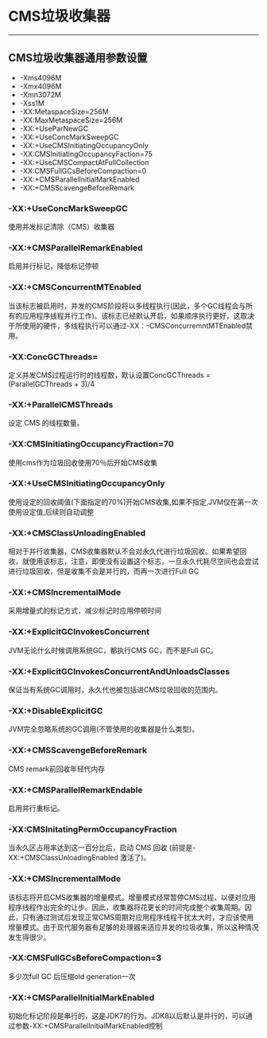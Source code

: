 # CMS垃圾收集器

---
## CMS垃圾收集器通用参数设置
- -Xms4096M
- -Xmx4096M
- -Xmn3072M
- -Xss1M
- -XX:MetaspaceSize=256M
- -XX:MaxMetaspaceSize=256M
- -XX:+UseParNewGC
- -XX:+UseConcMarkSweepGC
- -XX:+UseCMSInitiatingOccupancyOnly
- -XX:CMSInitiatingOccupancyFaction=75
- -XX:+UseCMSCompactAtFullCollection 
- -XX:CMSFullGCsBeforeCompaction=0
- -XX:+CMSParallelInitialMarkEnabled
- -XX:+CMSScavengeBeforeRemark

### -XX:+UseConcMarkSweepGC
使用并发标记清除（CMS）收集器
### -XX:+CMSParallelRemarkEnabled
启用并行标记，降低标记停顿
### -XX:+CMSConcurrentMTEnabled
当该标志被启用时，并发的CMS阶段将以多线程执行(因此，多个GC线程会与所有的应用程序线程并行工作)。该标志已经默认开启，如果顺序执行更好，这取决于所使用的硬件，多线程执行可以通过-XX：-CMSConcurremntMTEnabled禁用。
### -XX:ConcGCThreads=<value>
定义并发CMS过程运行时的线程数，默认设置ConcGCThreads = (ParallelGCThreads + 3)/4
### -XX:+ParallelCMSThreads
设定 CMS 的线程数量。
### -XX:CMSInitiatingOccupancyFraction=70
使用cms作为垃圾回收使用70％后开始CMS收集
### -XX:+UseCMSInitiatingOccupancyOnly
使用设定的回收阈值(下面指定的70%)开始CMS收集,如果不指定,JVM仅在第一次使用设定值,后续则自动调整
### -XX:+CMSClassUnloadingEnabled
相对于并行收集器，CMS收集器默认不会对永久代进行垃圾回收。如果希望回收，就使用该标志，注意，即使没有设置这个标志，一旦永久代耗尽空间也会尝试进行垃圾回收，但是收集不会是并行的，而再一次进行Full GC
### -XX:+CMSIncrementalMode
采用增量式的标记方式，减少标记时应用停顿时间
### -XX:+ExplicitGCInvokesConcurrent
JVM无论什么时候调用系统GC，都执行CMS GC，而不是Full GC。
### -XX:+ExplicitGCInvokesConcurrentAndUnloadsClasses
保证当有系统GC调用时，永久代也被包括进CMS垃圾回收的范围内。
### -XX:+DisableExplicitGC
JVM完全忽略系统的GC调用(不管使用的收集器是什么类型)。
### -XX:+CMSScavengeBeforeRemark
CMS remark前回收年轻代内存
### -XX:+CMSParallelRemarkEndable
启用并行重标记。
### -XX:CMSInitatingPermOccupancyFraction
当永久区占用率达到这一百分比后，启动 CMS 回收 (前提是-XX:+CMSClassUnloadingEnabled 激活了)。
### -XX:+CMSIncrementalMode
该标志将开启CMS收集器的增量模式。增量模式经常暂停CMS过程，以便对应用程序线程作出完全的让步。因此，收集器将花更长的时间完成整个收集周期。因此，只有通过测试后发现正常CMS周期对应用程序线程干扰太大时，才应该使用增量模式。由于现代服务器有足够的处理器来适应并发的垃圾收集，所以这种情况发生得很少。
### -XX:CMSFullGCsBeforeCompaction=3
多少次full GC 后压缩old generation一次
### -XX:+CMSParallelInitialMarkEnabled
初始化标记阶段是串行的，这是JDK7的行为。JDK8以后默认是并行的，可以通过参数-XX:+CMSParallelInitialMarkEnabled控制
